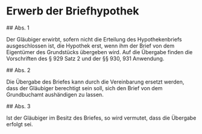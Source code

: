 # Erwerb der Briefhypothek



\#\# Abs. 1

 Der Gläubiger erwirbt, sofern nicht die Erteilung des Hypothekenbriefs ausgeschlossen ist, die Hypothek erst, wenn ihm der Brief von dem Eigentümer des Grundstücks übergeben wird. Auf die Übergabe finden die Vorschriften des § 929 Satz 2 und der §§ 930, 931 Anwendung.

\#\# Abs. 2

 Die Übergabe des Briefes kann durch die Vereinbarung ersetzt werden, dass der Gläubiger berechtigt sein soll, sich den Brief von dem Grundbuchamt aushändigen zu lassen.

\#\# Abs. 3

 Ist der Gläubiger im Besitz des Briefes, so wird vermutet, dass die Übergabe erfolgt sei. 

